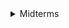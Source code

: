 <details>
<summary>Midterms</summary>
<details>
<summary>Anthropology</summary>

# Anthropology
- "Anthropos" (human) "logia" (study)
- study of human kind
- seeks to uncover principles of behavior
- provides frame of reference

## Branches
- **Cultural**
  - cultures and societies of human beings
  - using ethnograph -> describing
- **Archaelogy**
  - past societies and their cultures/ material remains
- **Linguistic**
  - Language, how language is structured
  - evolution of language
  - social & cultural aspects
- **Physical**
  - biological
  - human evolution
  - past and current
 
### Linguistic
- set of written/spoken symbols that refers to things
- makes possible the transfer of knowledge from one person the next and from one gen to next.

### Descriptive Linguistic
> study of sound systems, grammatical ystems, and the meaning attached to the words in specific language

- **Phoenetics**
  - how speech sounds are **formed**
- **Phoenemics**
  - how speech sounds are **combined**
- **Morphology**
  - how units of meaning are used to **form words**
- **Syntax**
  - how words are combined to **form sentences**
- **Semantics**
  - relationship **between language and meaning**

### Historical Linguistics
> Deals with the **emergence of language** in general and how **specific languages have diverged over time**

### Ethnolinguistic
> concerned with the study of the **interrelation between a language and cultural behavior** of those who speak it.

</details>

<details>
  <summary>Archeology</summary>

# Archeology
> Scientific study/**recovery and analysis of artifacts** in order to answer questions about past human culture and behavior

### History
- **First Archeologists**
  - Antiquarians or wealthy collectors of artifacts
- **Early Archeology**
  - Combination of several other scientists **concerned with the evolution of man**
- **1817**
  - Danish archeologists **Christian Jurgensen Thomsen** opened the national museum of Antiques in Coppenhagen
- **1920**
  - **Charles Darwin**
 
### Aim of Archeology
> To use Archeological remains to reconstruct human societies that can no longer be observed first hand, in order to understand and explain human behavior

### Academic Goals
- **Culture History**
  - Sequence of events
  - How artifacts change overtime
  - Explain why events happened
- **Lifeways reconstruction**
  - Technology, subsistence, exchange, settlement,social orgs,ideology,etc
  
</details>
  
</details>
